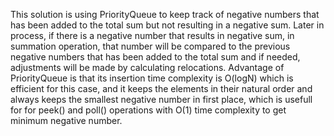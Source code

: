 This solution is using PriorityQueue to keep track of negative numbers
that has been added to the total sum but not resulting in a negative sum.
Later in process, if there is a negative number that results in negative sum,
in summation operation, that number will be compared to the previous negative
numbers that has been added to the total sum and if needed, adjustments will be made
by calculating relocations. Advantage of PriorityQueue is that its insertion 
time complexity is O(logN) which is efficient for this case, and it keeps the
elements in their natural order and always keeps the smallest negative number in 
first place, which is usefull for for peek() and poll() operations with O(1) time 
complexity to get minimum negative number.
